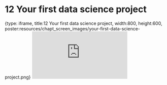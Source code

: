 # 12 Your first data science project
 
{type: iframe, title:12 Your first data science project, width:800, height:600, poster:resources/chapt_screen_images/your-first-data-science-project.png}
![](https://datatrail-jhu.github.io/DataTrail_ReOrg/no_toc/your-first-data-science-project.html)
 

 

